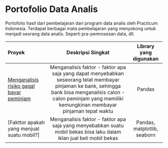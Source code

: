 # Portofolio Data Analis

Portofolio hasil dari pembelajaran dari program data analis oleh Practicum Indonesia. Terdapat berbagai mata pembelajaran yang menyokong untuk menjadi seorang data analis. Seperti pra-pemrosesan data, dll. 





| Proyek            |Deskripsi Singkat              |Library yang digunakan                    |
| :-------------------- | :---------------------: |:---------------------------:|
|     [Menganalisis risiko gagal bayar peminjam](https://github.com/hantaff197/data-analis-portofolio/tree/Proyek-1)     |     Menganalisis faktor - faktor apa saja yang dapat menyebabkan seseorang telat membayar pinjaman ke bank, sehingga bank bisa menganalisis calon - calon peminjam yang memiliki kemungkinan membayar pinjaman tepat waktu    |      Pandas         |
|     [Fakttor apakah yang menjual suatu mobil?]     |     Menganalisis faktor - faktor apa saja yang menyebabkan suatu mobil bekas bisa laku dalam iklan jual beli mobil bekas   |      Pandas, matplotlib, seaborn         |

